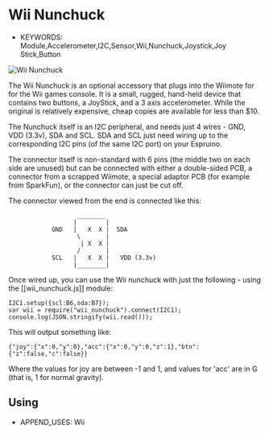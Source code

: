 <!--- Copyright (c) 2013 Gordon Williams, Pur3 Ltd. See the file LICENSE for copying permission. -->
Wii Nunchuck
====================================

* KEYWORDS: Module,Accelerometer,I2C,Sensor,Wii,Nunchuck,Joystick,Joy Stick,Button

![Wii Nunchuck](Wii/nunchuck.jpg)

The Wii Nunchuck is an optional accessory that plugs into the Wiimote for for the Wii games console. It is a small, rugged, hand-held device that contains two buttons, a JoyStick, and a 3 axis accelerometer. While the original is relatively expensive, cheap copies are available for less than $10.

The Nunchuck itself is an I2C peripheral, and needs just 4 wires - GND, VDD (3.3v), SDA and SCL. SDA and SCL just need wiring up to the corresponding I2C pins (of the same I2C port) on your Espruino.

The connector itself is non-standard with 6 pins (the middle two on each side are unused) but can be connected with either a double-sided PCB, a connector from a scrapped Wiimote, a special adaptor PCB (for example from SparkFun), or the connector can just be cut off.


The connector viewed from the end is connected like this:

```
                   ________
                  |        |
            GND   |   X  X |  SDA
                   \       |
                    | X  X |
                   /       |
            SCL   |   X  X |   VDD (3.3v)
                  |________|
```

Once wired up, you can use the Wii nunchuck with just the following - using the [[wii_nunchuck.js]] module:


```
I2C1.setup({scl:B6,sda:B7});
var wii = require("wii_nunchuck").connect(I2C1);
console.log(JSON.stringify(wii.read()));
```

This will output something like:

```
{"joy":{"x":0,"y":0},"acc":{"x":0,"y":0,"z":1},"btn":{"z":false,"c":false}}
```

Where the values for joy are between -1 and 1, and values for 'acc' are in G (that is, 1 for normal gravity).

Using 
-----

* APPEND_USES: Wii
 
